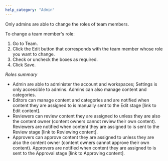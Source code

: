 ```yaml
---
help_category: "Admin"
---
```


Only admins are able to change the roles of team members.

To change a team member\'s role:



1.  Go to Team.
2.  Click the Edit button that
    corresponds with the team member whose role you want to
    change.
3.  Check or uncheck the boxes as
    required.
4.  Click Save.



*Roles summary*

* Admin are able to administer the account and workspaces; Settings is
  only accessible to admins. Admins can also manage content and
  categories.
* Editors can manage content and categories and are notified when
  content they are assigned to is manually sent to the Edit stage \[link
  to Edit content\].
* Reviewers can review content they are assigned to unless they are also
  the content owner (content owners cannot review their own content).
  Reviewers are notified when content they are assigned to is sent to
  the Review stage \[link to Reviewing content\].
* Approvers can approve content they are assigned to unless they are
  also the content owner (content owners cannot approve their own
  content). Approvers are notified when content they are assigned to is
  sent to the Approval stage \[link to Approving content\].

